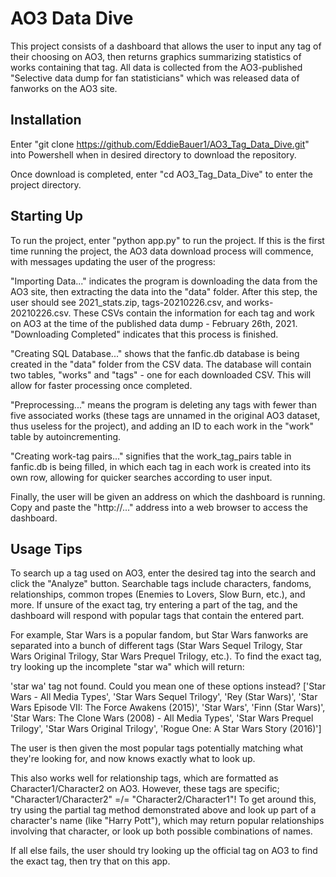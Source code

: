 # AO3 Data Dive
This project consists of a dashboard that allows the user to input any tag of their choosing on AO3, then returns graphics summarizing statistics of works containing that tag. All data is collected from the AO3-published "Selective data dump for fan statisticians" which was released data of fanworks on the AO3 site.

## Installation
Enter "git clone https://github.com/EddieBauer1/AO3_Tag_Data_Dive.git" into Powershell when in desired directory to download the repository.

Once download is completed, enter "cd AO3_Tag_Data_Dive" to enter the project directory.

## Starting Up
To run the project, enter "python app.py" to run the project. If this is the first time running the project, the AO3 data download process will commence, with messages updating the user of the progress:

"Importing Data..." indicates the program is downloading the data from the AO3 site, then extracting the data into the "data" folder. After this step, the user should see 2021_stats.zip, tags-20210226.csv, and works-20210226.csv. These CSVs contain the information for each tag and work on AO3 at the time of the published data dump - February 26th, 2021. "Downloading Completed" indicates that this process is finished.

"Creating SQL Database..." shows that the fanfic.db database is being created in the "data" folder from the CSV data. The database will contain two tables, "works" and "tags" - one for each downloaded CSV. This will allow for faster processing once completed.

"Preprocessing..." means the program is deleting any tags with fewer than five associated works (these tags are unnamed in the original AO3 dataset, thus useless for the project), and adding an ID to each work in the "work" table by autoincrementing.

"Creating work-tag pairs..." signifies that the work_tag_pairs table in fanfic.db is being filled, in which each tag in each work is created into its own row, allowing for quicker searches according to user input. 

Finally, the user will be given an address on which the dashboard is running. Copy and paste the "http://..." address into a web browser to access the dashboard.

## Usage Tips
To search up a tag used on AO3, enter the desired tag into the search and click the "Analyze" button. Searchable tags include characters, fandoms, relationships, common tropes (Enemies to Lovers, Slow Burn, etc.), and more. If unsure of the exact tag, try entering a part of the tag, and the dashboard will respond with popular tags that contain the entered part.

For example, Star Wars is a popular fandom, but Star Wars fanworks are separated into a bunch of different tags (Star Wars Sequel Trilogy, Star Wars Original Trilogy, Star Wars Prequel Trilogy, etc.). To find the exact tag, try looking up the incomplete "star wa" which will return:

'star wa' tag not found. Could you mean one of these options instead? ['Star Wars - All Media Types', 'Star Wars Sequel Trilogy', 'Rey (Star Wars)', 'Star Wars Episode VII: The Force Awakens (2015)', 'Star Wars', 'Finn (Star Wars)', 'Star Wars: The Clone Wars (2008) - All Media Types', 'Star Wars Prequel Trilogy', 'Star Wars Original Trilogy', 'Rogue One: A Star Wars Story (2016)']

The user is then given the most popular tags potentially matching what they're looking for, and now knows exactly what to look up.

This also works well for relationship tags, which are formatted as Character1/Character2 on AO3. However, these tags are specific; "Character1/Character2" =/= "Character2/Character1"! To get around this, try using the partial tag method demonstrated above and look up part of a character's name (like "Harry Pott"), which may return popular relationships involving that character, or look up both possible combinations of names.

If all else fails, the user should try looking up the official tag on AO3 to find the exact tag, then try that on this app.






